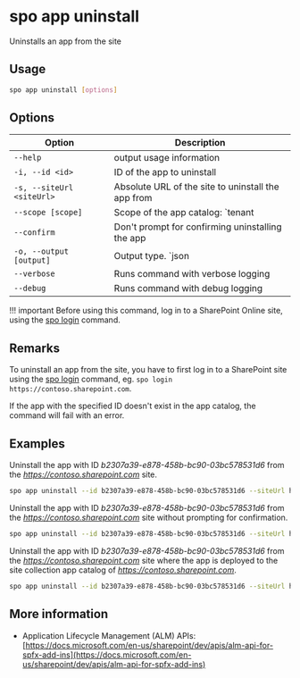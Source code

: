# spo app uninstall

Uninstalls an app from the site

## Usage

```sh
spo app uninstall [options]
```

## Options

Option|Description
------|-----------
`--help`|output usage information
`-i, --id <id>`|ID of the app to uninstall
`-s, --siteUrl <siteUrl>`|Absolute URL of the site to uninstall the app from
`--scope [scope]`|Scope of the app catalog: `tenant|sitecollection`. Default `tenant`
`--confirm`|Don't prompt for confirming uninstalling the app
`-o, --output [output]`|Output type. `json|text`. Default `text`
`--verbose`|Runs command with verbose logging
`--debug`|Runs command with debug logging

!!! important
    Before using this command, log in to a SharePoint Online site, using the [spo login](../login.md) command.

## Remarks

To uninstall an app from the site, you have to first log in to a SharePoint site using the [spo login](../login.md) command, eg. `spo login https://contoso.sharepoint.com`.

If the app with the specified ID doesn't exist in the app catalog, the command will fail with an error.

## Examples

Uninstall the app with ID _b2307a39-e878-458b-bc90-03bc578531d6_ from the _https://contoso.sharepoint.com_ site.

```sh
spo app uninstall --id b2307a39-e878-458b-bc90-03bc578531d6 --siteUrl https://contoso.sharepoint.com
```

Uninstall the app with ID _b2307a39-e878-458b-bc90-03bc578531d6_ from the _https://contoso.sharepoint.com_ site without prompting for confirmation.

```sh
spo app uninstall --id b2307a39-e878-458b-bc90-03bc578531d6 --siteUrl https://contoso.sharepoint.com
```

Uninstall the app with ID _b2307a39-e878-458b-bc90-03bc578531d6_ from the _https://contoso.sharepoint.com_ site where the app is deployed to the site collection app catalog of _https://contoso.sharepoint.com_.

```sh
spo app uninstall --id b2307a39-e878-458b-bc90-03bc578531d6 --siteUrl https://contoso.sharepoint.com --scope sitecollection
```

## More information

- Application Lifecycle Management (ALM) APIs: [https://docs.microsoft.com/en-us/sharepoint/dev/apis/alm-api-for-spfx-add-ins](https://docs.microsoft.com/en-us/sharepoint/dev/apis/alm-api-for-spfx-add-ins)